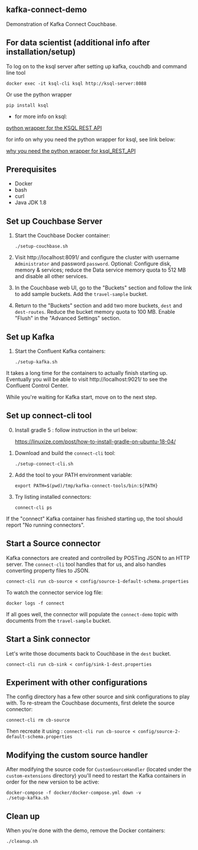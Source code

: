 ## kafka-connect-demo

Demonstration of Kafka Connect Couchbase.
## For data scientist (additional info after installation/setup)

To log on to the ksql server after setting up kafka, couchdb and command line tool

`docker exec -it ksql-cli ksql http://ksql-server:8088 `

Or use the python wrapper

` pip install ksql `

* for more info on ksql:

[python wrapper for the KSQL REST API](https://github.com/bryanyang0528/ksql-python)

for info on why you need the python wrapper for ksql, see link below:

[why you need the python wrapper for ksql_REST_API](https://www.confluent.io/blog/machine-learning-with-python-jupyter-ksql-tensorflow/#:~:text=The%20result%20of%20such%20a,and%20other%20widespread%20Python%20libraries.)


## Prerequisites

* Docker
* bash
* curl 
* Java JDK 1.8

## Set up Couchbase Server

1. Start the Couchbase Docker container:

       ./setup-couchbase.sh

2. Visit http://localhost:8091/ and configure the cluster with username `Administrator` and password `password`.
Optional: Configure disk, memory & services; reduce the Data service memory quota to 512 MB and disable all other services.

3. In the Couchbase web UI, go to the "Buckets" section and follow the link to add sample buckets. Add the `travel-sample` bucket.

4. Return to the "Buckets" section and add two more buckets, `dest` and `dest-routes`.
Reduce the bucket memory quota to 100 MB. Enable "Flush" in the "Advanced Settings" section.

## Set up Kafka

1. Start the Confluent Kafka containers:

       ./setup-kafka.sh

It takes a long time for the containers to actually finish starting up.
Eventually you will be able to visit http://localhost:9021/ to see the Confluent Control Center.

While you're waiting for Kafka start, move on to the next step.

## Set up connect-cli tool

0. Install gradle 5 : follow instruction in the url below:
   
    https://linuxize.com/post/how-to-install-gradle-on-ubuntu-18-04/

1. Download and build the `connect-cli` tool:

       ./setup-connect-cli.sh
       
2. Add the tool to your PATH environment variable:

       export PATH=$(pwd)/tmp/kafka-connect-tools/bin:${PATH}

3. Try listing installed connectors:

       connect-cli ps

If the "connect" Kafka container has finished starting up, the tool should report "No running connectors".

## Start a Source connector

Kafka connectors are created and controlled by POSTing JSON to an HTTP server.
The `connect-cli` tool handles that for us, and also handles converting property files to JSON. 
 
    connect-cli run cb-source < config/source-1-default-schema.properties

To watch the connector service log file:

    docker logs -f connect

If all goes well, the connector will populate the `connect-demo` topic with documents from the `travel-sample` bucket.

## Start a Sink connector

Let's write those documents back to Couchbase in the `dest` bucket.

    connect-cli run cb-sink < config/sink-1-dest.properties    

## Experiment with other configurations

The config directory has a few other source and sink configurations to play with.
To re-stream the Couchbase documents, first delete the source connector:

    connect-cli rm cb-source
    

Then recreate it using :  ` connect-cli run cb-source < config/source-2-default-schema.properties `

## Modifying the custom source handler

After modifying the source code for `CustomSourceHandler` (located under the `custom-extensions` directory) you'll need to restart the Kafka containers in order for the new version to be active:
  
    docker-compose -f docker/docker-compose.yml down -v
    ./setup-kafka.sh

## Clean up

When you're done with the demo, remove the Docker containers:

    ./cleanup.sh

